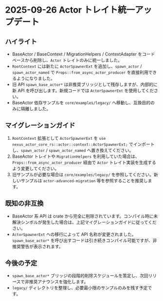 # 2025-09-26 Actor トレイト統一アップデート

## ハイライト
- BaseActor / BaseContext / MigrationHelpers / ContextAdapter をコードベースから削除し、`Actor` トレイトのみに統一しました。
- `RootContext` には新たに `ActorSpawnerExt` を追加し、`spawn_actor` / `spawn_actor_named` で `Props::from_async_actor_producer` を直接利用できるようになりました。
- 旧 API `spawn_base_actor*` は非推奨ブリッジとして残存しますが、内部的に新 API を呼び出します。新規コードでは `ActorSpawnerExt` を使用してください。
- BaseActor 依存サンプルを `core/examples/legacy/` へ移動し、互換目的のみに隔離しました。

## マイグレーションガイド
1. `RootContext` 拡張として `ActorSpawnerExt` を `use nexus_actor_core_rs::actor::context::ActorSpawnerExt;` でインポートし、`spawn_actor` / `spawn_actor_named` へ置き換えてください。
2. BaseActor トレイトや `MigrationHelpers` を利用していた場合は、`Props::from_async_actor_producer` 経由で `Actor` トレイト実装を生成するよう変更してください。
3. 旧サンプルが必要な場合は `core/examples/legacy/` を参照してください。新しいサンプルは `actor-advanced-migration` 等を参照することを推奨します。

## 既知の非互換
- BaseActor 系 API は crate から完全に削除されています。コンパイル時に未解決シンボルが発生した場合は、上記マイグレーションガイドに従ってください。
- `ActorSpawnerExt` への移行によって API 名称が変更されました。`spawn_base_actor*` を呼び出すコードは引き続きコンパイル可能ですが、非推奨警告が表示されます。

## 今後の予定
- `spawn_base_actor*` ブリッジの段階的削除スケジュールを策定し、次回リリースで非推奨アナウンスを強化します。
- `legacy/` ディレクトリを整理し、必要最小限のサンプルのみを残す予定です。
